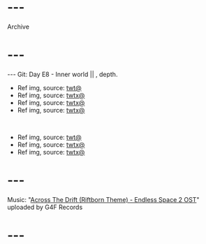 # ---
Archive
# ---

--- Git: Day E8 - Inner world || , depth.

- Ref img, source: [twt@](https://x.com/YUDHO_XYZ/status/1828679342811164960)
- Ref img, source: [twtx@](https://x.com/Jakob_Wahlberg/status/1828758288093286560)
- Ref img, source: [twtx@](https://x.com/_INF_404/status/1828838951865758155)
- Ref img, source: [twtx@](https://x.com/sui_hai57705/status/1828792934030020837)

<br/>

- Ref img, source: [twt@](https://x.com/TFT/status/1828500322144186623)
- Ref img, source: [twtx@](https://x.com/_ai_doll_/status/1828024843788505258)
- Ref img, source: [twtx@](https://x.com/RichardNadler1/status/1828883259893367093)

# ---
Music: "[Across The Drift (Riftborn Theme) - Endless Space 2 OST](https://www.youtube.com/watch?v=fM0JHl_EZJ8)" uploaded by G4F Records
# ---
